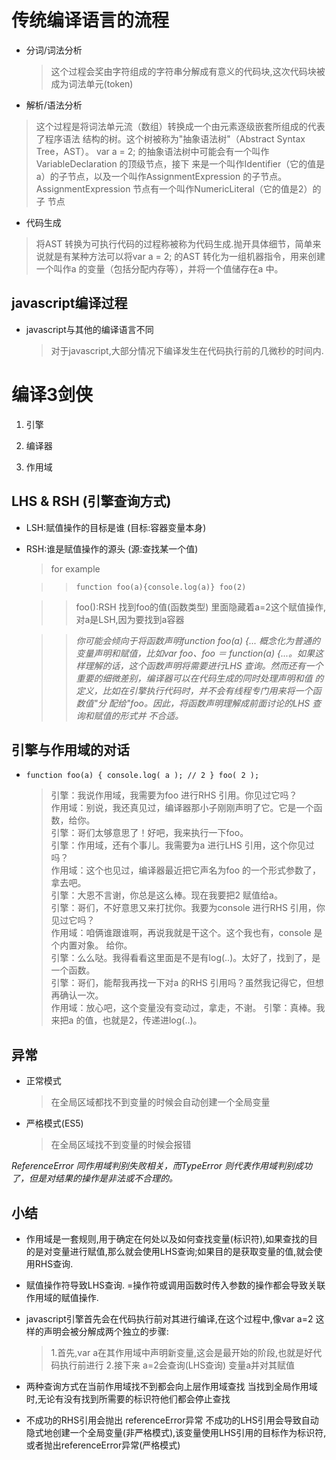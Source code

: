 # 传统编译语言的流程

- 分词/词法分析

  > 这个过程会奖由字符组成的字符串分解成有意义的代码块,这次代码块被成为词法单元(token)

- 解析/语法分析

> 这个过程是将词法单元流（数组）转换成一个由元素逐级嵌套所组成的代表了程序语法 结构的树。这个树被称为"抽象语法树"（Abstract Syntax Tree，AST）。 var a = 2; 的抽象语法树中可能会有一个叫作VariableDeclaration 的顶级节点，接下 来是一个叫作Identifier（它的值是a）的子节点，以及一个叫作AssignmentExpression 的子节点。AssignmentExpression 节点有一个叫作NumericLiteral（它的值是2）的子 节点

- 代码生成

> 将AST 转换为可执行代码的过程称被称为代码生成.抛开具体细节，简单来说就是有某种方法可以将var a = 2; 的AST 转化为一组机器指令，用来创建一个叫作a 的变量（包括分配内存等），并将一个值储存在a 中。

## javascript编译过程

- javascript与其他的编译语言不同

  > 对于javascript,大部分情况下编译发生在代码执行前的几微秒的时间内.

# 编译3剑侠

1. 引擎

2. 编译器

3. 作用域

## LHS & RSH (引擎查询方式)

- LSH:赋值操作的目标是谁 (目标:容器变量本身)
- RSH:谁是赋值操作的源头 (源:查找某一个值)

  > for example

  > > `function foo(a){console.log(a)} foo(2)`

  > > foo():RSH 找到foo的值(函数类型) 里面隐藏着a=2这个赋值操作,对a是LSH,因为要找到a容器

  > > _你可能会倾向于将函数声明function foo(a) {... 概念化为普通的变量声明和赋值，比如var foo、foo ＝ function(a) {...。如果这样理解的话，这个函数声明将需要进行LHS 查询。然而还有一个重要的细微差别，编译器可以在代码生成的同时处理声明和值 的定义，比如在引擎执行代码时，并不会有线程专门用来将一个函数值"分 配给"foo。因此，将函数声明理解成前面讨论的LHS 查询和赋值的形式并 不合适。_

## 引擎与作用域的对话

- `function foo(a) { console.log( a ); // 2 } foo( 2 );`

  > 引擎：我说作用域，我需要为foo 进行RHS 引用。你见过它吗？<br>
  > 作用域：别说，我还真见过，编译器那小子刚刚声明了它。它是一个函数，给你。<br>
  > 引擎：哥们太够意思了！好吧，我来执行一下foo。<br>
  > 引擎：作用域，还有个事儿。我需要为a 进行LHS 引用，这个你见过吗？<br>
  > 作用域：这个也见过，编译器最近把它声名为foo 的一个形式参数了，拿去吧。<br>
  > 引擎：大恩不言谢，你总是这么棒。现在我要把2 赋值给a。<br>
  > 引擎：哥们，不好意思又来打扰你。我要为console 进行RHS 引用，你见过它吗？<br>
  > 作用域：咱俩谁跟谁啊，再说我就是干这个。这个我也有，console 是个内置对象。 给你。<br>
  > 引擎：么么哒。我得看看这里面是不是有log(..)。太好了，找到了，是一个函数。<br>
  > 引擎：哥们，能帮我再找一下对a 的RHS 引用吗？虽然我记得它，但想再确认一次。<br>
  > 作用域：放心吧，这个变量没有变动过，拿走，不谢。 引擎：真棒。我来把a 的值，也就是2，传递进log(..)。

## 异常

- 正常模式

  > 在全局区域都找不到变量的时候会自动创建一个全局变量

- 严格模式(ES5)

  > 在全局区域找不到变量的时候会报错

_ReferenceError 同作用域判别失败相关，而TypeError 则代表作用域判别成功了，但是对结果的操作是非法或不合理的。_

## 小结

- 作用域是一套规则,用于确定在何处以及如何查找变量(标识符),如果查找的目的是对变量进行赋值,那么就会使用LHS查询;如果目的是获取变量的值,就会使用RHS查询.

- 赋值操作符导致LHS查询. =操作符或调用函数时传入参数的操作都会导致关联作用域的赋值操作.

- javascript引擎首先会在代码执行前对其进行编译,在这个过程中,像var a=2 这样的声明会被分解成两个独立的步骤:

  > 1.首先,var a在其作用域中声明新变量,这会是最开始的阶段,也就是好代码执行前进行 2.接下来 a=2会查询(LHS查询) 变量a并对其赋值

- 两种查询方式在当前作用域找不到都会向上层作用域查找 当找到全局作用域时,无论有没有找到所需要的标识符他们都会停止查找

- 不成功的RHS引用会抛出 referenceError异常 不成功的LHS引用会导致自动隐式地创建一个全局变量(非严格模式),该变量使用LHS引用的目标作为标识符,或者抛出referenceError异常(严格模式)
